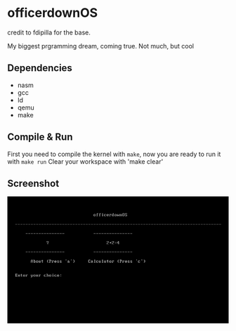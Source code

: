 officerdownOS
==============
credit to fdipilla for the base.


My biggest prgramming dream, coming true.
Not much, but cool

Dependencies
------------

* nasm
* gcc
* ld
* qemu
* make


Compile & Run
-------------

First you need to compile the kernel with `make`, now you are ready to run it with `make run`
Clear your workspace with 'make clear'



Screenshot
----------

![ScreenShot](/screenshot.png)
